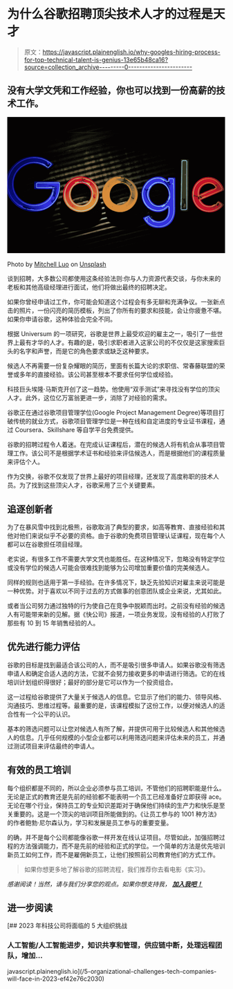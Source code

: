 # 为什么谷歌招聘顶尖技术人才的过程是天才

> 原文：<https://javascript.plainenglish.io/why-googles-hiring-process-for-top-technical-talent-is-genius-13e65b48ca16?source=collection_archive---------0----------------------->

## 没有大学文凭和工作经验，你也可以找到一份高薪的技术工作。

![](img/5399124eec93657552b452b72b57bcb8.png)

Photo by [Mitchell Luo](https://unsplash.com/@mitchel3uo?utm_source=medium&utm_medium=referral) on [Unsplash](https://unsplash.com?utm_source=medium&utm_medium=referral)

谈到招聘，大多数公司都使用这条经验法则:你与人力资源代表交谈，与你未来的老板和其他高级经理进行面试，他们将做出最终的招聘决定。

如果你曾经申请过工作，你可能会知道这个过程会有多无聊和充满争议。一张新点击的照片，一份闪亮的简历模板，列出了你所有的要求和技能，会让你疲惫不堪。如果你申请谷歌，这种体验会完全不同。

根据 Universum 的一项研究，谷歌是世界上最受欢迎的雇主之一，吸引了一些世界上最有才华的人才。有趣的是，吸引求职者进入这家公司的不仅仅是这家搜索巨头的名字和声誉，而是它的角色要求或缺乏这种要求。

候选人不再需要一份复杂耀眼的简历，里面有长篇大论的求职信、常春藤联盟的荣誉或多年的直接经验。该公司甚至根本不要求任何学位或经验。

科技巨头埃隆·马斯克开创了这一趋势。他使用“双手测试”来寻找没有学位的顶尖人才。此外，这位亿万富翁更进一步，消除了对经验的需求。

谷歌正在通过谷歌项目管理学位(Google Project Management Degree)等项目打破传统的就业方式，谷歌项目管理学位是一种在线和自定进度的专业证书课程，通过 Coursera、Skillshare 等自学平台免费提供。

谷歌的招聘过程令人着迷。在完成认证课程后，潜在的候选人将有机会从事项目管理工作。该公司不是根据学术证书和经验来评估候选人，而是根据他们的课程质量来评估个人。

作为交换，谷歌不仅发现了世界上最好的项目经理，还发现了高度称职的技术人员。为了找到这些顶尖人才，谷歌采用了三个关键要素。

## 追逐创新者

为了在暴风雪中找到北极熊，谷歌取消了典型的要求，如高等教育、直接经验和其他对他们来说似乎不必要的资格。由于谷歌的免费项目管理认证课程，现在每个人都可以在谷歌担任项目经理。

老实说，有很多工作不需要大学文凭也能胜任。在这种情况下，忽略没有特定学位或没有学位的候选人可能会很难找到能够为公司增加重要价值的完美候选人。

同样的规则也适用于第一手经验。在许多情况下，缺乏先验知识对雇主来说可能是一种优势。对于喜欢以不同于过去的方式做事的创意团队或企业来说，尤其如此。

或者当公司努力通过独特的行为使自己在竞争中脱颖而出时。之前没有经验的候选人有可能带来新的见解。据《快公司》报道，一项业务发现，没有经验的人打败了那些有 10 到 15 年销售经验的人。

## 优先进行能力评估

谷歌的目标是找到最适合该公司的人，而不是吸引很多申请人。如果谷歌没有筛选申请人和确定合适人选的方法，它就不会努力接收更多的申请进行筛选。它的在线培训计划组织得很好；最好的部分是它可以作为一个投资组合。

这一过程给谷歌提供了大量关于候选人的信息。它显示了他们的能力、领导风格、沟通技巧、思维过程等。最重要的是，该课程模拟了这份工作，以便对候选人的适合性有一个公平的认识。

基本的筛选问题可以让您对候选人有所了解，并提供可用于比较候选人和其他候选人的信息。几乎任何规模的小型企业都可以利用筛选问题来评估未来的员工，并通过测试项目来评估最终的申请人。

## 有效的员工培训

每个组织都是不同的，所以企业必须参与员工培训，不管他们的招聘职能是什么。无论是正式的教育还是先前的经验都不能表明一个员工已经准备好立即获得 ace。无论在哪个行业，保持员工的专业知识差距对于确保他们持续的生产力和快乐是至关重要的。这是一个顶尖的培训项目所能做到的。《让员工参与的 1001 种方法》的作者鲍勃·尼尔森认为，学习和发展是员工参与的重要变量。

的确，并不是每个公司都能像谷歌一样开发在线认证项目。尽管如此，加强招聘过程的方法强调能力，而不是先前的经验和正式的学位。一个简单的方法是优先培训新员工如何工作，而不是雇佣新员工，让他们按照前公司教育他们的方式工作。

> 如果你想更多地了解谷歌的招聘流程，我们推荐你去看电影《实习》。

*感谢阅读！当然，请与我们分享您的观点。如果你想支持我，* [***加入我吧！***](https://thefemaleprogrammer.medium.com/membership)

## 进一步阅读

[](/5-organizational-challenges-tech-companies-will-face-in-2023-ef42e76c2030) [## 2023 年科技公司将面临的 5 大组织挑战

### 人工智能/人工智能进步，知识共享和管理，供应链中断，处理远程团队，增加…

javascript.plainenglish.io](/5-organizational-challenges-tech-companies-will-face-in-2023-ef42e76c2030)